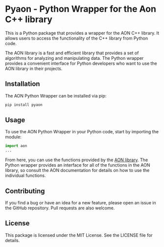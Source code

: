 # Pyaon - Python Wrapper for the Aon C++ library

This is a Python package that provides a wrapper for the AON C++ library. It
allows users to access the functionality of the C++ library from Python code.

The AON library is a fast and efficient library that provides a set of
algorithms for analyzing and manipulating data. The Python wrapper provides a
convenient interface for Python developers who want to use the AON library in
their projects.

## Installation

The AON Python Wrapper can be installed via pip:

```python
pip install pyaon
```

## Usage

To use the AON Python Wrapper in your Python code, start by importing the
module:

```python
import aon
...
```

From here, you can use the functions provided by the
[AON library](https://github.com/Tomcat-42/aon). The Python wrapper provides an
interface for all of the functions in the AON library, so consult the AON
documentation for details on how to use the individual functions.

## Contributing

If you find a bug or have an idea for a new feature, please open an issue in the
GitHub repository. Pull requests are also welcome.

## License

This package is licensed under the MIT License. See the LICENSE file for
details.
